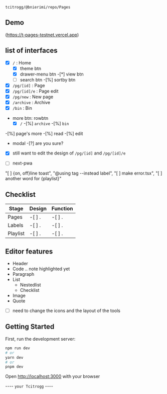 `tcitrogg/@bnierimi/repo/Pages`

## Demo
(https://t-pages-testnet.vercel.app)

## list of interfaces
-[x] `/`          : Home
  -[x] theme btn
  -[x] drawer-menu btn
  -[*] view btn
  -[ ] search btn
  -[%] sortby btn
-[x] `/pg/[id]`   : Page
-[x] `/pg/[id]/e` : Page edit
-[x] `/pg/new`    : New page
-[x] `/archive`   : Archive
-[x] `/bin`       : Bin

- more btn: rowbtn
    -[x] `/`
    -[%] `archive`
    -[%] `bin`

-[%] page's more
  -[%] read
  -[%] edit

- modal
  -[?] are you sure?

-[x] still want to edit the design of `/pg/[id]` and `/pg/[id]/e`

-[ ] next-pwa


"[ ] {on, off}line toast", "@using tag --instead label", "[ ] make error.tsx", "[ ] another word for {playlist}"


## Checklist
Stage    | Design  | Function
---------|---------|---------
Pages    | -[ ] .  | -[ ] .
Labels   | -[ ] .  | -[ ] .
Playlist | -[ ] .  | -[ ] .

## Editor features
- Header
- Code .. note highlighted yet
- Paragraph
- List
  - Nestedlist
  - Checklist
- Image
- Quote
-[ ] need to change the icons and the layout of the tools

## Getting Started
First, run the development server:

```bash
npm run dev
# or
yarn dev
# or
pnpm dev
```

Open [http://localhost:3000](http://localhost:3000) with your browser

---- `your Tcitrogg` ----